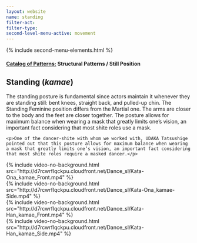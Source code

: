 ```yaml
---
layout: website
name: standing
filter-act:
filter-type:
second-level-menu-active: movement
---
```


{% include second-menu-elements.html %}

<main class="page-content">
  <div class="text-container">
    <h4><a href="/movement/">Catalog of Patterns:</a> Structural Patterns / Still Position</h4>
    <h2>Standing (<em>kamae</em>)</h2>
    <p>The standing posture is fundamental since actors maintain it whenever they are standing still: bent knees, straight back, and pulled-up chin. The Standing Feminine position differs from the Martial one. The arms are closer to the body and the feet are closer together. The posture allows for maximum balance when wearing a mask that greatly limits one’s vision, an important fact considering that most shite roles use a mask.</p>

    <p>One of the dancer-shite with whom we worked with, UDAKA Tatsushige pointed out that this posture allows for maximum balance when wearing a mask that greatly limits one’s vision, an important fact considering that most shite roles require a masked dancer.</p>

  </div>



<div class="tabs-container">
  <div class="tabs-container__links">
    <div class="wrapper">
      <div id="tabs"></div>
    </div>
  </div>
  <div class="tabs-container__content">
    <div class="wrapper">
      <section id="tab-1" title="Feminine (front)" class="tabbed-narrative">
        {% include video-no-background.html src="http://d7rcwrflqckpu.cloudfront.net/Dance_sl/Kata-Ona_kamae_Front.mp4" %}
      </section>
      <section id="tab-2" title="Feminine (side)" class="tabbed-narrative">
        {% include video-no-background.html src="http://d7rcwrflqckpu.cloudfront.net/Dance_sl/Kata-Ona_kamae-Side.mp4" %}
      </section>
      <section id="tab-3" title="Martial (front)" class="tabbed-narrative">
        {% include video-no-background.html src="http://d7rcwrflqckpu.cloudfront.net/Dance_sl/Kata-Han_kamae_Front.mp4" %}
      </section>
      <section id="tab-4" title="Martial (side)" class="tabbed-narrative">
        {% include video-no-background.html src="http://d7rcwrflqckpu.cloudfront.net/Dance_sl/Kata-Han_kamae_Side.mp4" %}
      </section>
    </div>
  </div>
</div>
</main>
